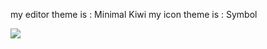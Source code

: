 my editor theme is : Minimal Kiwi
my icon theme is : Symbol

<img src= "https://preview.redd.it/my-minimal-vscode-setup-v0-85qt1qsmh4ud1.png?width=1080&crop=smart&auto=webp&s=9c21604163320bed69ab17496a968097e0c02d93"/> 
